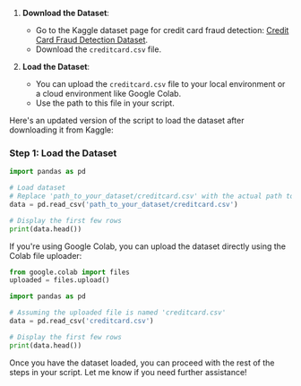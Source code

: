 

1. **Download the Dataset**:
   - Go to the Kaggle dataset page for credit card fraud detection: [Credit Card Fraud Detection Dataset](https://www.kaggle.com/mlg-ulb/creditcardfraud).
   - Download the `creditcard.csv` file.

2. **Load the Dataset**:
   - You can upload the `creditcard.csv` file to your local environment or a cloud environment like Google Colab.
   - Use the path to this file in your script.

Here's an updated version of the script to load the dataset after downloading it from Kaggle:

### Step 1: Load the Dataset

```python
import pandas as pd

# Load dataset
# Replace 'path_to_your_dataset/creditcard.csv' with the actual path to your downloaded CSV file
data = pd.read_csv('path_to_your_dataset/creditcard.csv')

# Display the first few rows
print(data.head())
```

If you're using Google Colab, you can upload the dataset directly using the Colab file uploader:

```python
from google.colab import files
uploaded = files.upload()

import pandas as pd

# Assuming the uploaded file is named 'creditcard.csv'
data = pd.read_csv('creditcard.csv')

# Display the first few rows
print(data.head())
```

Once you have the dataset loaded, you can proceed with the rest of the steps in your script. Let me know if you need further assistance!